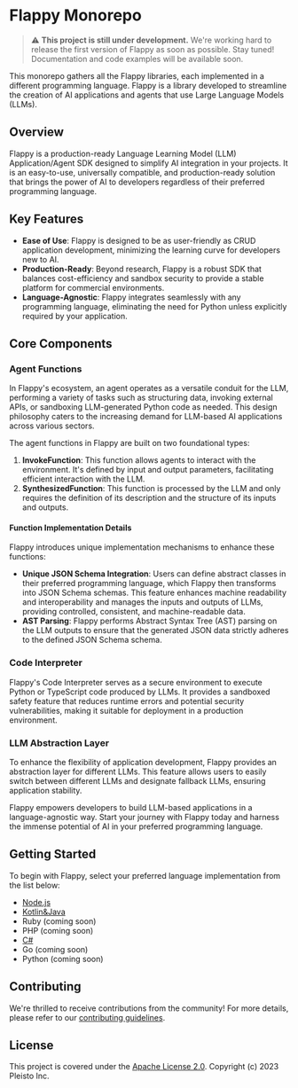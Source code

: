 # Flappy Monorepo

> :warning: **This project is still under development.** We're working hard to release the first version of Flappy as soon as possible. Stay tuned! Documentation and code examples will be available soon.

This monorepo gathers all the Flappy libraries, each implemented in a different programming language. Flappy is a library developed to streamline the creation of AI applications and agents that use Large Language Models (LLMs).

## Overview

Flappy is a production-ready Language Learning Model (LLM) Application/Agent SDK designed to simplify AI integration in your projects. It is an easy-to-use, universally compatible, and production-ready solution that brings the power of AI to developers regardless of their preferred programming language.

## Key Features

- **Ease of Use**: Flappy is designed to be as user-friendly as CRUD application development, minimizing the learning curve for developers new to AI.
- **Production-Ready**: Beyond research, Flappy is a robust SDK that balances cost-efficiency and sandbox security to provide a stable platform for commercial environments.
- **Language-Agnostic**: Flappy integrates seamlessly with any programming language, eliminating the need for Python unless explicitly required by your application.

## Core Components

### Agent Functions

In Flappy's ecosystem, an agent operates as a versatile conduit for the LLM, performing a variety of tasks such as structuring data, invoking external APIs, or sandboxing LLM-generated Python code as needed. This design philosophy caters to the increasing demand for LLM-based AI applications across various sectors.

The agent functions in Flappy are built on two foundational types:

1. **InvokeFunction**: This function allows agents to interact with the environment. It's defined by input and output parameters, facilitating efficient interaction with the LLM.
2. **SynthesizedFunction**: This function is processed by the LLM and only requires the definition of its description and the structure of its inputs and outputs.

#### Function Implementation Details

Flappy introduces unique implementation mechanisms to enhance these functions:

- **Unique JSON Schema Integration**: Users can define abstract classes in their preferred programming language, which Flappy then transforms into JSON Schema schemas. This feature enhances machine readability and interoperability and manages the inputs and outputs of LLMs, providing controlled, consistent, and machine-readable data.
- **AST Parsing**: Flappy performs Abstract Syntax Tree (AST) parsing on the LLM outputs to ensure that the generated JSON data strictly adheres to the defined JSON Schema schema.

### Code Interpreter

Flappy's Code Interpreter serves as a secure environment to execute Python or TypeScript code produced by LLMs. It provides a sandboxed safety feature that reduces runtime errors and potential security vulnerabilities, making it suitable for deployment in a production environment.

### LLM Abstraction Layer

To enhance the flexibility of application development, Flappy provides an abstraction layer for different LLMs. This feature allows users to easily switch between different LLMs and designate fallback LLMs, ensuring application stability.

Flappy empowers developers to build LLM-based applications in a language-agnostic way. Start your journey with Flappy today and harness the immense potential of AI in your preferred programming language.

## Getting Started

To begin with Flappy, select your preferred language implementation from the list below:

- [Node.js](./packages/nodejs/README.md)
- [Kotlin&Java](./packages/kotlin/README.md)
- Ruby (coming soon)
- PHP (coming soon)
- [C#](./packages/csharp/README.md)
- Go (coming soon)
- Python (coming soon)

## Contributing

We're thrilled to receive contributions from the community! For more details, please refer to our [contributing guidelines](./CONTRIBUTING.md).

## License

This project is covered under the [Apache License 2.0](./LICENSE). Copyright (c) 2023 Pleisto Inc.
